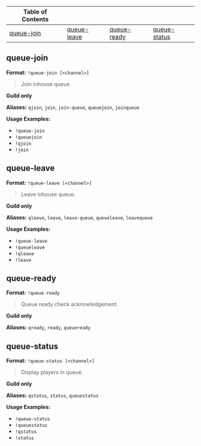 |Table of Contents| | | |
|--|--|--|--|
|[queue-join](#queue-join)|[queue-leave](#queue-leave)|[queue-ready](#queue-ready)|[queue-status](#queue-status)|



## queue-join

**Format:** `!queue-join [<channel>]`

> Join inhouse queue.

**Guild only**

**Aliases:** `qjoin`, `join`, `join-queue`, `queuejoin`, `joinqueue`

**Usage Examples:**
* `!queue-join`
* `!queuejoin`
* `!qjoin`
* `!join`
 
 
## queue-leave

**Format:** `!queue-leave [<channel>]`

> Leave inhouse queue.

**Guild only**

**Aliases:** `qleave`, `leave`, `leave-queue`, `queueleave`, `leavequeue`

**Usage Examples:**
* `!queue-leave`
* `!queueleave`
* `!qleave`
* `!leave`
 
 
## queue-ready

**Format:** `!queue-ready`

> Queue ready check acknowledgement.

**Guild only**

**Aliases:** `qready`, `ready`, `queueready`

 
## queue-status

**Format:** `!queue-status [<channel>]`

> Display players in queue.

**Guild only**

**Aliases:** `qstatus`, `status`, `queuestatus`

**Usage Examples:**
* `!queue-status`
* `!queuestatus`
* `!qstatus`
* `!status`
 
 